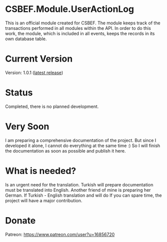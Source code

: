 # CSBEF.Module.UserActionLog
This is an official module created for CSBEF. The module keeps track of the transactions performed in all modules within the API. In order to do this work, the module, which is included in all events, keeps the records in its own database table.

# Current Version
Version: 1.0.1 ([latest release](https://github.com/mkurak/CSBEF.Module.UserActionLog/releases/tag/1.0.1))

# Status
Completed, there is no planned development.

# Very Soon
I am preparing a comprehensive documentation of the project. But since I developed it alone, I cannot do everything at the same time :) So I will finish the documentation as soon as possible and publish it here.

# What is needed?
Is an urgent need for the translation. Turkish will prepare documentation must be translated into English. Another friend of mine is preparing her German. If Turkish - English translation and will do If you can spare time, the project will have a major contribution.

# Donate
Patreon: https://www.patreon.com/user?u=16856720
